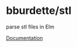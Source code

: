 # bburdette/stl

parse stl files in Elm

[Documentation](http://package.elm-lang.org/packages/periodic/elm-csv/latest)
